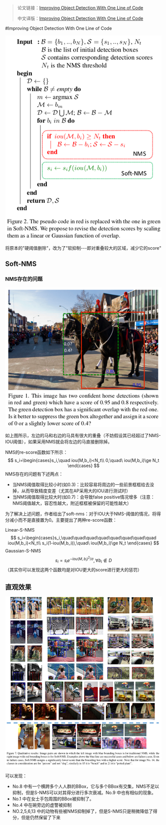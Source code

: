 > 论文链接：[Improving Object Detection With One Line of Code](https://arxiv.org/pdf/1704.04503.pdf)
>
> 中文译版：[Improving Object Detection With One Line of Code](https://xzhewei.github.io/2017/11/11/%E8%AE%BA%E6%96%87%E7%AC%94%E8%AE%B0%E3%80%8ASoft-NMS-%E2%80%93-Improving-Object-DetectionWith-One-Line-of-Code%E3%80%8B/)

#Improving Object Detection With One Line of Code

![](png/nms1.png)

将原本的"硬阈值删除"，改为了"软抑制---即对重叠较大的区域，减少它的score"

## Soft-NMS

### NMS存在的问题

![](png/nms2.png)

如上图所示，左边的马和右边的马具有很大的重叠（不妨假设其已经超过了NMS-IOU阈值），如果采用NMS就会将左边的马直接删除掉。

NMS的re-score函数如下所示：
$$
s_i=\begin{cases}s_i,\quad iou(M,b_i)<N_t\\ 0,\quad\ iou(M,b_i)\ge N_t \end{cases}
$$
NMS存在的问题有下述两点：

- 当NMS阈值取得比较小时(如0.3)：比较容易将周边的一些前景框框给去没掉，从而导致精度变差（尤其在AP采用大的IOU进行测试时）
- 当NMS阈值取得比较大时(如0.7)：会导致false positive情况增多（注意：NMS阈值越大，容忍性越大，附近框框被保留的可能性越大）

为了解决上述问题，作者给出了soft-nms：对于IOU大于NMS-阈值的情况，将得分减小而不是直接置为0。主要提出了两种re-score函数：

Linear-S-NMS
$$
s_i=\begin{cases}s_i,\quad\quad\quad\quad\quad\quad\quad\quad iou(M,b_i)<N_t\\ s_i(1-iou(M,b_i)),\quad\ iou(M,b_i)\ge N_t \end{cases}
$$
Gaussian-S-NMS
$$
s_i=s_ie^{-iou(M,b_i)^2/\sigma},\forall b_i\notin D
$$
（其实你可以发现这两个函数均是对IOU更大的score进行更大的惩罚）

## 直观效果

![](png/nms3.png)

可以发现：

- No.8 中有一个横跨多个人人群的BBox，它与多个BBox有交集，NMS不足以抑制，但是S-NMS可以对其得分进行多次衰减。No.9 中也有相似的现象。
- No.1 中在女士手包周围的BBox被抑制了。
- No.4 中在碗旁边的虚警被抑制
- NO.2,5,6,13 中的动物有些被NMS抑制掉了，但是S-NMS只是稍微降低了得分，但是仍然保留了下来

